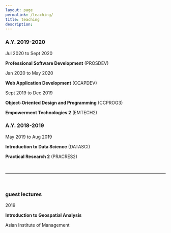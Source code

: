 ```yaml
---
layout: page
permalink: /teaching/
title: teaching
description:
---
```


<section>
  <h3 class="row subheading">A.Y. 2019-2020</h3>
  <div class="row">
    <span class="one-col">Jul 2020 to Sept 2020</span>
    <div class="two-col">
      <p><b>Professional Software Development</b> (PROSDEV)</p>
    </div>
  </div>
  <div class="row">
    <span class="one-col">Jan 2020 to May 2020</span>
    <div class="two-col">
      <p><b>Web Application Development</b> (CCAPDEV)</p>
    </div>
  </div>

  <div class="row">
    <span class="one-col">Sept 2019 to Dec 2019</span>
    <div class="two-col">
      <p><b>Object-Oriented Design and Programming</b> (CCPROG3)</p>
      <p><b>Empowerment Technologies 2</b> (EMTECH2)</p>
    </div>
  </div>
</section>

<section>
  <h3 class="row subheading">A.Y. 2018-2019</h3>
  <div class="row">
    <span class="one-col">May 2019 to Aug 2019</span>
    <div class="two-col">
      <p><b>Introduction to Data Science</b> (DATASCI)</p>
      <p><b>Practical Research 2</b> (PRACRES2)</p>
    </div>
  </div>
</section>
<br />
<hr>
<br />
<section>
  <h3 class="row subheading">guest lectures</h3>
  <div class="row">
    <span class="one-col">2019</span>
    <div class="two-col">
      <p><b>Introduction to Geospatial Analysis</b></p>
      <p>Asian Institute of Management</p>
    </div>
  </div>
</section>
